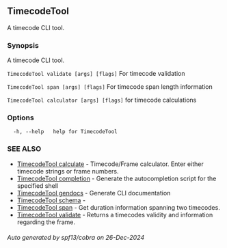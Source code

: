 ## TimecodeTool

A timecode CLI tool.

### Synopsis

A timecode CLI tool.

`TimecodeTool validate [args] [flags]` For timecode validation

`TimecodeTool span [args] [flags]` For timecode span length information

`TimecodeTool calculator [args] [flags]` for timecode calculations

### Options

```
  -h, --help   help for TimecodeTool
```

### SEE ALSO

* [TimecodeTool calculate](TimecodeTool_calculate.md)	 - Timecode/Frame calculator. Enter either timecode strings or frame numbers. 
* [TimecodeTool completion](TimecodeTool_completion.md)	 - Generate the autocompletion script for the specified shell
* [TimecodeTool gendocs](TimecodeTool_gendocs.md)	 - Generate CLI documentation
* [TimecodeTool schema](TimecodeTool_schema.md)	 - 
* [TimecodeTool span](TimecodeTool_span.md)	 - Get duration information spanning two timecodes.
* [TimecodeTool validate](TimecodeTool_validate.md)	 - Returns a timecodes validity and information regarding the frame.

###### Auto generated by spf13/cobra on 26-Dec-2024
